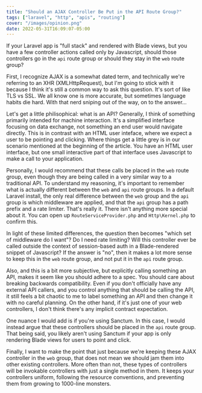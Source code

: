 ```yaml
---
title: "Should an AJAX Controller Be Put in the API Route Group?"
tags: ["laravel", "http", "apis", "routing"]
cover: "/images/opinion.png"
date: 2022-05-31T16:09:07-05:00
---
```


If your Laravel app is "full stack" and rendered with Blade views, but you have a few controller actions called only by Javascript, should those controllers go in the `api` route group or should they stay in the `web` route group?

<!--more-->

First, I recognize AJAX is a somewhat dated term, and technically we're referring to an XHR (XMLHttpRequest), but I'm going to stick with it because I think it's still a common way to ask this question. It's sort of like TLS vs SSL. We all know one is more accurate, but sometimes language habits die hard. With that nerd sniping out of the way, on to the answer...

Let's get a little philisophical: what is an API? Generally, I think of something primarily intended for machine interaction. It's a simplified interface focusing on data exchange, not something an end user would navigate directly. This is in contrast with an HTML user inteface, where we expect a user to be pointing and clicking. Where things get a little grey is in our scenario mentioned at the beginning of the article. You have an HTML user interface, but one small interactive part of that interface uses Javascript to make a call to your application.

Personally, I would recommend that these calls be placed in the `web` route group, even though they are being called in a very similar way to a traditional API. To understand my reasoning, it's important to remember what is actually different between the `web` and `api` route groups. In a default Laravel install, the only real difference between the `web` group and the `api` group is which middleware are applied, and that the `api` group has a path prefix and a rate limiter. That's really it. There isn't anything more special about it. You can open up `RouteServiceProvider.php` and `Http\Kernel.php` to confirm this.

In light of these limited differences, the question then becomes "which set of middleware do I want"? Do I need rate limiting? Will this controller ever be called outside the context of session-based auth in a Blade-rendered snippet of Javascript? If the answer is "no", then it makes a lot more sense to keep this in the `web` route group, and not put it in the `api` route group.

Also, and this is a bit more subjective, but explicitly calling something an API, makes it seem like you should adhere to a spec. You should care about breaking backwards compatibility. Even if you don't officially have any external API callers, and you control anything that should be calling the API, it still feels a bit chaotic to me to label something an API and then change it with no careful planning. On the other hand, if it's just one of your web controllers, I don't think there's any implicit contract expectation. 

One nuance I would add is if you're using Sanctum. In this case, I would instead argue that these controllers should be placed in the `api` route group. That being said, you likely aren't using Sanctum if your app is only rendering Blade views for users to point and click.

Finally, I want to make the point that just because we're keeping these AJAX controller in the `web` group, that does not mean we should jam them into other existing controllers. More often than not, these types of controllers will be invokable controllers with just a single method in them. It keeps your controllers uniform, following the resource conventions, and preventing them from growing to 1000-line monsters.
